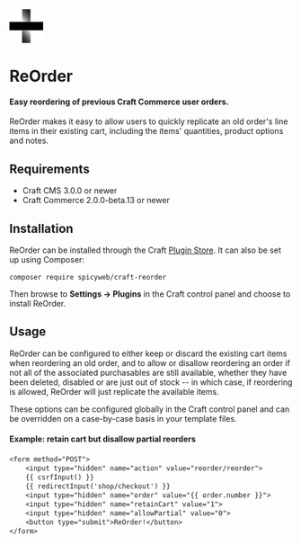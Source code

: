 <img src="docs/icon.png" width="60">

# ReOrder

#### Easy reordering of previous Craft Commerce user orders.

ReOrder makes it easy to allow users to quickly replicate an old order's line items in their existing cart, including the items' quantities, product options and notes.

## Requirements

- Craft CMS 3.0.0 or newer
- Craft Commerce 2.0.0-beta.13 or newer

## Installation

ReOrder can be installed through the Craft [Plugin Store](https://plugins.craftcms.com/).  It can also be set up using Composer:

```
composer require spicyweb/craft-reorder
```

Then browse to **Settings &rarr; Plugins** in the Craft control panel and choose to install ReOrder.

## Usage

ReOrder can be configured to either keep or discard the existing cart items when reordering an old order, and to allow or disallow reordering an order if not all of the associated purchasables are still available, whether they have been deleted, disabled or are just out of stock -- in which case, if reordering is allowed, ReOrder will just replicate the available items.

These options can be configured globally in the Craft control panel and can be overridden on a case-by-case basis in your template files.

#### Example: retain cart but disallow partial reorders

```twig
<form method="POST">
	<input type="hidden" name="action" value="reorder/reorder">
	{{ csrfInput() }}
	{{ redirectInput('shop/checkout') }}
	<input type="hidden" name="order" value="{{ order.number }}">
	<input type="hidden" name="retainCart" value="1">
	<input type="hidden" name="allowPartial" value="0">
	<button type="submit">ReOrder!</button>
</form>
```
